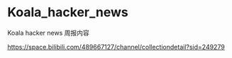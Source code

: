 # Koala_hacker_news
Koala hacker news 周报内容

https://space.bilibili.com/489667127/channel/collectiondetail?sid=249279
